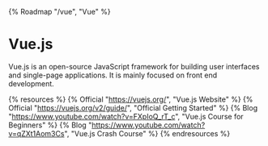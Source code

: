 {% Roadmap "/vue", "Vue" %}

# Vue.js

Vue.js is an open-source JavaScript framework for building user interfaces and single-page applications. It is mainly focused on front end development.

{% resources %}
  {% Official "https://vuejs.org/", "Vue.js Website" %}
  {% Official "https://vuejs.org/v2/guide/", "Official Getting Started" %}
  {% Blog "https://www.youtube.com/watch?v=FXpIoQ_rT_c", "Vue.js Course for Beginners" %}
  {% Blog "https://www.youtube.com/watch?v=qZXt1Aom3Cs", "Vue.js Crash Course" %}
{% endresources %}

